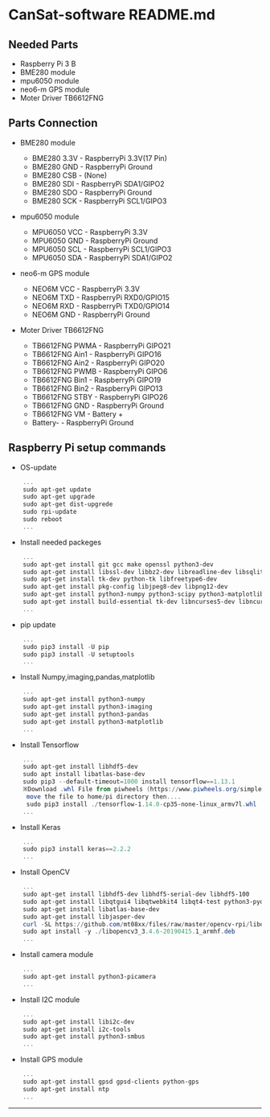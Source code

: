 # CanSat-software README.md

## Needed Parts

* Raspberry Pi 3 B
* BME280 module
* mpu6050 module
* neo6-m GPS module
* Moter Driver TB6612FNG

## Parts Connection

* BME280 module
  * BME280 3.3V - RaspberryPi 3.3V(17 Pin)
  * BME280 GND - RaspberryPi Ground
  * BME280 CSB - (None)
  * BME280 SDI - RaspberryPi SDA1/GIPO2
  * BME280 SDO - RaspberryPi Ground
  * BME280 SCK - RaspberryPi SCL1/GIPO3

* mpu6050 module
  * MPU6050 VCC - RaspberryPi 3.3V
  * MPU6050 GND - RaspberryPi Ground
  * MPU6050 SCL - RaspberryPi SCL1/GIPO3
  * MPU6050 SDA - RaspberryPi SDA1/GIPO2

* neo6-m GPS module
  * NEO6M VCC - RaspberryPi 3.3V
  * NEO6M TXD - RaspberryPi RXD0/GPIO15
  * NEO6M RXD - RaspberryPi TXD0/GPIO14
  * NEO6M GND - RaspberryPi Ground

* Moter Driver TB6612FNG
  * TB6612FNG PWMA - RaspberryPi GIPO21
  * TB6612FNG Ain1 - RaspberryPi GIPO16
  * TB6612FNG Ain2 - RaspberryPi GIPO20
  * TB6612FNG PWMB - RaspberryPi GIPO6
  * TB6612FNG Bin1 - RaspberryPi GIPO19
  * TB6612FNG Bin2 - RaspberryPi GIPO13
  * TB6612FNG STBY - RaspberryPi GIPO26
  * TB6612FNG GND - RaspberryPi Ground
  * TB6612FNG VM - Battery +
  * Battery- - RaspberryPi Ground

## Raspberry Pi setup commands

* OS-update

``` powershell
    ...
    sudo apt-get update
    sudo apt-get upgrade
    sudo apt-get dist-upgrede
    sudo rpi-update
    sudo reboot
    ...
```

* Install needed packeges

``` powershell
    ...
    sudo apt-get install git gcc make openssl python3-dev
    sudo apt-get install libssl-dev libbz2-dev libreadline-dev libsqlite3-dev
    sudo apt-get install tk-dev python-tk libfreetype6-dev
    sudo apt-get install pkg-config libjpeg8-dev libpng12-dev
    sudo apt-get install python3-numpy python3-scipy python3-matplotlib python3-h5py
    sudo apt-get install build-essential tk-dev libncurses5-dev libncursesw5-dev libreadline6-dev libdb5.3-dev libgdbm-dev libsqlite3-dev libssl-dev libbz2-dev libexpat1-dev liblzma-dev zlib1g-dev libffi-dev libc6-dev
    ...
```

* pip update

``` powershell
    ...
    sudo pip3 install -U pip
    sudo pip3 install -U setuptools
    ...
```

* Install Numpy,imaging,pandas,matplotlib

``` powershell
    ...
    sudo apt-get install python3-numpy
    sudo apt-get install python3-imaging
    sudo apt-get install python3-pandas
    sudo apt-get install python3-matplotlib
    ...
```

* Install Tensorflow

``` powershell
    ...
    sudo apt-get install libhdf5-dev
    sudo apt install libatlas-base-dev
    sudo pip3 --default-timeout=1000 install tensorflow==1.13.1
    ※Download .whl File from piwheels (https://www.piwheels.org/simple/tensorflow)
     move the file to home/pi directory then....
     sudo pip3 install ./tensorflow-1.14.0-cp35-none-linux_armv7l.whl
    ...
```

* Install Keras

``` powershell
    ...
    sudo pip3 install keras==2.2.2
    ...
```

* Install OpenCV

``` powershell
    ...
    sudo apt-get install libhdf5-dev libhdf5-serial-dev libhdf5-100
    sudo apt-get install libqtgui4 libqtwebkit4 libqt4-test python3-pyqt5
    sudo apt-get install libatlas-base-dev
    sudo apt-get install libjasper-dev
    curl -SL https://github.com/mt08xx/files/raw/master/opencv-rpi/libopencv3_3.4.6-20190415.1_armhf.deb -o libopencv3_3.4.6-20190415.1_armhf.deb
    sudo apt install -y ./libopencv3_3.4.6-20190415.1_armhf.deb
    ...
```

* Install camera module

``` powershell
    ...
    sudo apt-get install python3-picamera
    ...
```

* Install I2C module

``` powershell
    ...
    sudo apt-get install libi2c-dev
    sudo apt-get install i2c-tools
    sudo apt-get install python3-smbus
    ...
```

* Install GPS module

``` powershell
    ...
    sudo apt-get install gpsd gpsd-clients python-gps
    sudo apt-get install ntp
    ...
```

* * *

